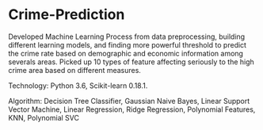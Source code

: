 # Crime-Prediction

Developed Machine Learning Process from data preprocessing, building different learning models, and finding more powerful threshold to predict the crime rate based on demographic and economic information among severals areas.
Picked up  10 types of feature affecting seriously to the high crime area based on different measures.

Technology: Python 3.6, Scikit-learn 0.18.1. 

Algorithm: Decision Tree Classifier, Gaussian Naive Bayes, Linear Support Vector Machine, Linear Regression, Ridge Regression, Polynomial Features, KNN, Polynomial SVC
